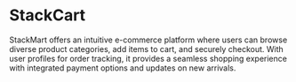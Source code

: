 # StackCart
StackMart offers an intuitive e-commerce platform where users can browse diverse product categories, add items to cart, and securely checkout. With user profiles for order tracking, it provides a seamless shopping experience with integrated payment options and updates on new arrivals.
